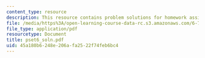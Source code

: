 ```yaml
---
content_type: resource
description: This resource contains problem solutions for homework assignment 6.
file: /media/https%3A/open-learning-course-data-rc.s3.amazonaws.com/6-781j-submicrometer-and-nanometer-technology-spring-2006/45a180b6248e206afa2522f74feb6bc4_pset6_soln.pdf
file_type: application/pdf
resourcetype: Document
title: pset6_soln.pdf
uid: 45a180b6-248e-206a-fa25-22f74feb6bc4
---
```

